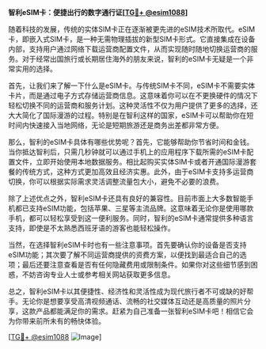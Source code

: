 **智利eSIM卡：便捷出行的数字通行证[[TG💪+ @esim1088](https://t.me/s/esim1088)]**

随着科技的发展，传统的实体SIM卡正在逐渐被更先进的eSIM技术所取代。eSIM卡，即嵌入式SIM卡，是一种无需物理插拔的新型SIM卡形式。它直接集成在设备内部，支持用户通过网络下载运营商配置文件，从而实现随时随地切换运营商的服务。对于经常出国旅行或长期居住海外的朋友来说，智利的eSIM卡无疑是一个非常实用的选择。

首先，让我们来了解一下什么是eSIM卡。与传统SIM卡不同，eSIM卡不需要实体卡片，而是通过电子方式存储运营商信息。这意味着你可以在不更换硬件的情况下轻松切换不同的运营商和服务计划。这种灵活性不仅为用户提供了更多的选择，还大大简化了国际漫游的过程。特别是在智利这样的国家，eSIM卡可以帮助你在短时间内快速接入当地网络，无论是短期旅游还是商务出差都非常方便。

那么，智利的eSIM卡具体有哪些优势呢？首先，它能够帮助你节省时间和金钱。当你抵达智利后，只需几秒钟就可以通过手机上的应用程序下载所需的eSIM卡配置文件，立即开始使用本地数据服务。相比起购买实体SIM卡或者开通国际漫游套餐的传统方式，这种方式更加高效且经济实惠。此外，由于eSIM卡支持多运营商切换，你可以根据实际需求灵活调整流量包大小，避免不必要的浪费。

除了上述优点之外，智利eSIM卡还具有良好的兼容性。目前市面上大多数智能手机都已支持eSIM功能，包括苹果、三星等主流品牌。这意味着无论你是使用哪款手机，都可以轻松享受到这一便利服务。同时，智利的eSIM卡通常提供多种语言支持，即使是不太熟悉西班牙语的游客也能轻松操作。

当然，在选择智利eSIM卡时也有一些注意事项。首先要确认你的设备是否支持eSIM功能；其次要了解不同运营商提供的资费方案，以便找到最适合自己的选项；最后还要注意查看是否有任何隐藏费用或限制条件。如果你对这些细节感到困惑，不妨咨询专业人士或参考相关网站获取更多信息。

总之，智利eSIM卡以其便捷性、经济性和灵活性成为现代旅行者不可或缺的好帮手。无论你是想要享受高清视频通话、流畅的社交媒体互动还是高质量的照片分享，这款产品都能满足你的需求。赶紧为自己准备一张智利eSIM卡吧！相信它会为你带来前所未有的畅快体验。

[[TG💪+ @esim1088](https://t.me/s/esim1088) ![Image](https://i.postimg.cc/4NQfJmqS/Snipaste-2025-05-13-00-14-12.png)]